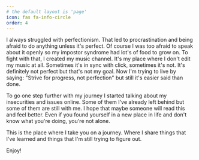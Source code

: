 ```yaml
---
# the default layout is 'page'
icon: fas fa-info-circle
order: 4
---
```


I always struggled with perfectionism. That led to procrastination and being afraid to do anything unless it's perfect. Of course I was too afraid to speak about it openly so my impostor syndrome had lot's of food to grow on. To fight with that, I created my music channel. It's my place where I don't edit my music at all. Sometimes it's in sync with click, sometimes it's not. It's definitely not perfect but that's not my goal. Now I'm trying to live by saying: "Strive for progress, not perfection" but still it's easier said than done. 

To go one step further with my journey I started talking about my insecurities and issues online. Some of them I've already left behind but some of them are still with me. I hope that maybe someone will read this and feel better. Even if you found yourself in a new place in life and don't know what you're doing, you're not alone. 

This is the place where I take you on a journey. Where I share things that I've learned and things that I'm still trying to figure out. 

Enjoy!